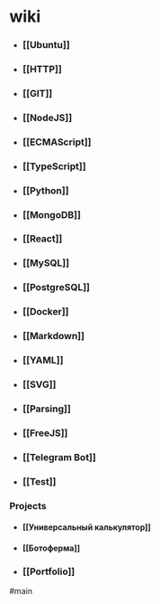 # wiki

- ### [[Ubuntu]]
- ### [[HTTP]]
- ### [[GIT]]
- ### [[NodeJS]]
- ### [[ECMAScript]]
- ### [[TypeScript]]
- ### [[Python]]
- ### [[MongoDB]]
- ### [[React]]
- ### [[MySQL]]
- ### [[PostgreSQL]]
- ### [[Docker]]
- ### [[Markdown]]
- ### [[YAML]]
- ### [[SVG]]
- ### [[Parsing]]
- ### [[FreeJS]]
- ### [[Telegram Bot]]
- ### [[Test]]

### Projects
- #### [[Универсальный калькулятор]]
- #### [[Ботоферма]]
- ### [[Portfolio]]

#main